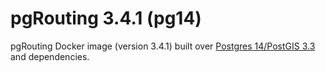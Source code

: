 # pgRouting 3.4.1 (pg14)

pgRouting Docker image (version 3.4.1) built over [Postgres 14/PostGIS 3.3](https://hub.docker.com/r/postgis/postgis) and dependencies.
